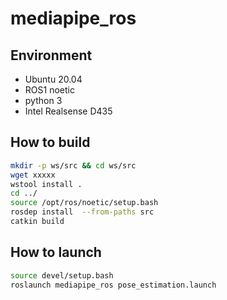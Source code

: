 # mediapipe_ros

## Environment

* Ubuntu 20.04
* ROS1 noetic
* python 3
* Intel Realsense D435

## How to build

```bash
mkdir -p ws/src && cd ws/src
wget xxxxx
wstool install .
cd ../
source /opt/ros/noetic/setup.bash
rosdep install  --from-paths src
catkin build
```

## How to launch

```bash
source devel/setup.bash
roslaunch mediapipe_ros pose_estimation.launch
```

